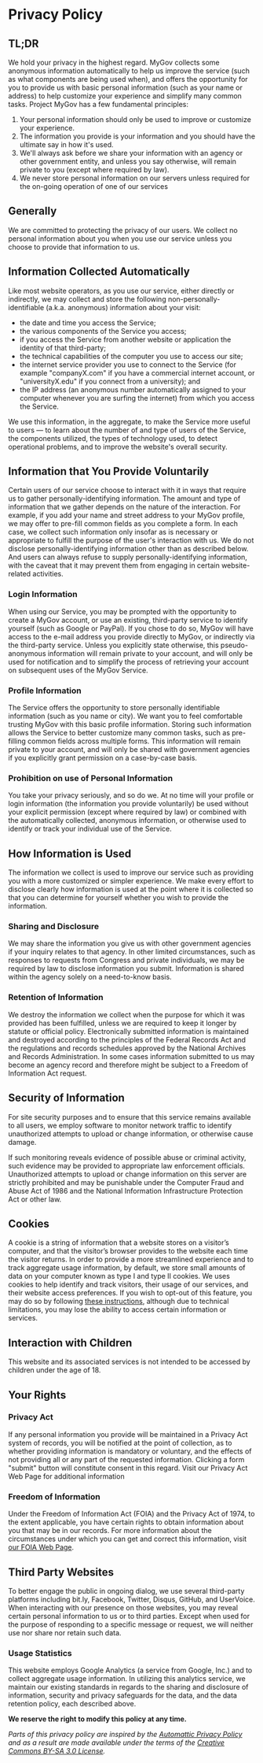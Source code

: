 # Privacy Policy

## TL;DR 

We hold your privacy in the highest regard. MyGov collects some anonymous information automatically to help us improve the service (such as what components are being used when), and offers the opportunity for you to provide us with basic personal information (such as your name or address) to help customize your experience and simplify many common tasks. Project MyGov has a few fundamental principles:

1. Your personal information should only be used to improve or customize your experience.
2. The information you provide is your information and you should have the ultimate say in how it's used. 
3. We'll always ask before we share your information with an agency or other government entity, and unless you say otherwise, will remain private to you (except where required by law).
4. We never store personal information on our servers unless required for the on-going operation of one of our services 

## Generally

We are committed to protecting the privacy of our users. We collect no personal information about you when you use our service unless you choose to provide that information to us.

## Information Collected Automatically

Like most website operators, as you use our service, either directly or indirectly, we may collect and store the following non-personally-identifiable (a.k.a. anonymous) information about your visit:

* the date and time you access the Service;
* the various components of the Service you access;
* if you access the Service from another website or application the identity of that third-party;
* the technical capabilities of the computer you use to access our site;
* the internet service provider you use to connect to the Service (for example "companyX.com" if you have a commercial internet account, or "universityX.edu" if you connect from a university); and
* the IP address (an anonymous number automatically assigned to your computer whenever you are surfing the internet) from which you access the Service.

We use this information, in the aggregate, to make the Service more useful to users — to learn about the number of and type of users of the Service, the components utilized, the types of technology used, to detect operational problems, and to improve the website's overall security.

## Information that You Provide Voluntarily

Certain users of our service choose to interact with it in ways that require us to gather personally-identifying information. The amount and type of information that we gather depends on the nature of the interaction. For example, if you add your name and street address to your MyGov profile, we may offer to pre-fill common fields as you complete a form. In each case, we collect such information only insofar as is necessary or appropriate to fulfill the purpose of the user's interaction with us. We do not disclose personally-identifying information other than as described below. And users can always refuse to supply personally-identifying information, with the caveat that it may prevent them from engaging in certain website-related activities.

### Login Information

When using our Service, you may be prompted with the opportunity to create a MyGov account, or use an existing, third-party service to identify yourself (such as Google or PayPal). If you chose to do so, MyGov will have access to the e-mail address you provide directly to MyGov, or indirectly via the third-party service. Unless you explicitly state otherwise, this pseudo-anonymous information will remain private to your account, and will only be used for notification and to simplify the process of retrieving your account on subsequent uses of the MyGov Service. 

### Profile Information

The Service offers the opportunity to store personally identifiable information (such as you name or city). We want you to feel comfortable trusting MyGov with this basic profile information. Storing such information allows the Service to better customize many common tasks, such as pre-filling common fields across multiple forms. This information will remain private to your account, and will only be shared with government agencies if you explicitly grant permission on a case-by-case basis. 

### Prohibition on use of Personal Information

You take your privacy seriously, and so do we. At no time will your profile or login information (the information you provide voluntarily) be used without your explicit permission (except where required by law) or combined with the automatically collected, anonymous information, or otherwise used to identify or track your individual use of the Service.

## How Information is Used

The information we collect is used to improve our service such as providing you with a more customized or simpler experience. We make every effort to disclose clearly how information is used at the point where it is collected so that you can determine for yourself whether you wish to provide the information.

### Sharing and Disclosure

We may share the information you give us with other government agencies if your inquiry relates to that agency. In other limited circumstances, such as responses to requests from Congress and private individuals, we may be required by law to disclose information you submit. Information is shared within the agency solely on a need-to-know basis. 

### Retention of Information

We destroy the information we collect when the purpose for which it was provided has been fulfilled, unless we are required to keep it longer by statute or official policy. Electronically submitted information is maintained and destroyed according to the principles of the Federal Records Act and the regulations and records schedules approved by the National Archives and Records Administration. In some cases information submitted to us may become an agency record and therefore might be subject to a Freedom of Information Act request.

## Security of Information

For site security purposes and to ensure that this service remains available to all users, we employ software to monitor network traffic to identify unauthorized attempts to upload or change information, or otherwise cause damage.

If such monitoring reveals evidence of possible abuse or criminal activity, such evidence may be provided to appropriate law enforcement officials. Unauthorized attempts to upload or change information on this server are strictly prohibited and may be punishable under the Computer Fraud and Abuse Act of 1986 and the National Information Infrastructure Protection Act or other law.

## Cookies

A cookie is a string of information that a website stores on a visitor’s computer, and that the visitor’s browser provides to the website each time the visitor returns. In order to provide a more streamlined experience and to track aggregate usage information, by default, we store small amounts of data on your computer known as type I and type II cookies. We uses cookies to help identify and track visitors, their usage of our services, and their website access preferences.  If you wish to opt-out of this feature, you may do so by following [these instructions](http://www.usa.gov/optout-instructions.shtml), although due to technical limitations, you may lose the ability to access certain information or services.

## Interaction with Children

This website and its associated services is not intended to be accessed by children under the age of 18.

## Your Rights

### Privacy Act

If any personal information you provide will be maintained in a Privacy Act system of records, you will be notified at the point of collection, as to whether providing information is mandatory or voluntary, and the effects of not providing all or any part of the requested information. Clicking a form "submit" button will constitute consent in this regard. Visit our Privacy Act Web Page for additional information

### Freedom of Information

Under the Freedom of Information Act (FOIA) and the Privacy Act of 1974, to the extent applicable, you have certain rights to obtain information about you that may be in our records. For more information about the circumstances under which you can get and correct this information, visit [our FOIA Web Page](http://www.gsa.gov/portal/content/105305).

## Third Party Websites

To better engage the public in ongoing dialog, we use several third-party platforms including bit.ly, Facebook, Twitter, Disqus, GitHub, and UserVoice. When interacting with our presence on those websites, you may reveal certain personal information to us or to third parties. Except when used for the purpose of responding to a specific message or request, we will neither use nor share nor retain such data. 

### Usage Statistics

This website employs Google Analytics (a service from Google, Inc.) and to collect aggregate usage information. In utilizing this analytics service, we maintain our existing standards in regards to the sharing and disclosure of information, security and privacy safeguards for the data, and the data retention policy, each described above.

**We reserve the right to modify this policy at any time.**

*Parts of this privacy policy are inspired by the [Automattic Privacy Policy](http://automattic.com/privacy/) and  as a result are made available under the terms of the [Creative Commons BY-SA 3.0 License](http://creativecommons.org/licenses/by-sa/3.0/).*
